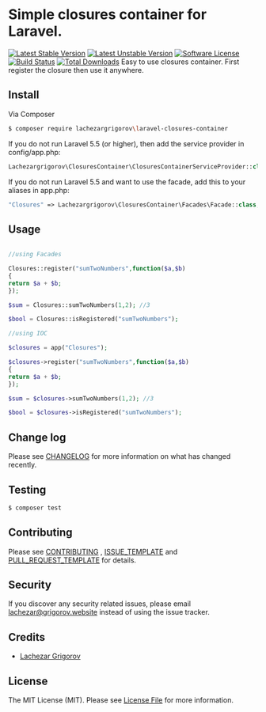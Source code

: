 # Simple closures container for Laravel.

[![Latest Stable Version](https://poser.pugx.org/lachezargrigorov/laravel-closures-container/v/stable)](https://packagist.org/packages/lachezargrigorov/laravel-closures-container)
[![Latest Unstable Version](https://poser.pugx.org/lachezargrigorov/laravel-closures-container/v/unstable)](https://packagist.org/packages/lachezargrigorov/laravel-closures-container)
[![Software License](https://img.shields.io/badge/license-MIT-brightgreen.svg)](LICENSE.md)
[![Build Status](https://img.shields.io/travis/lachezargrigorov/laravel-closures-container/master.svg)](https://travis-ci.org/lachezargrigorov/laravel-closures-container)
[![Total Downloads](https://poser.pugx.org/lachezargrigorov/laravel-closures-container/downloads)](https://packagist.org/packages/lachezargrigorov/laravel-closures-container)
Easy to use closures container. First register the closure then use it anywhere.

## Install

Via Composer

``` bash
$ composer require lachezargrigorov\laravel-closures-container
```

If you do not run Laravel 5.5 (or higher), then add the service provider in config/app.php:

```php
Lachezargrigorov\ClosuresContainer\ClosuresContainerServiceProvider::class,
```

If you do not run Laravel 5.5 and want to use the facade, add this to your aliases in app.php:


```php
"Closures" => Lachezargrigorov\ClosuresContainer\Facades\Facade::class,
```

## Usage

``` php

//using Facades

Closures::register("sumTwoNumbers",function($a,$b)
{
return $a + $b;
});

$sum = Closures::sumTwoNumbers(1,2); //3

$bool = Closures::isRegistered("sumTwoNumbers");

//using IOC

$closures = app("Closures");

$closures->register("sumTwoNumbers",function($a,$b)
{
return $a + $b;
});

$sum = $closures->sumTwoNumbers(1,2); //3

$bool = $closures->isRegistered("sumTwoNumbers");

```

## Change log

Please see [CHANGELOG](CHANGELOG.md) for more information on what has changed recently.

## Testing

``` bash
$ composer test
```

## Contributing

Please see  [CONTRIBUTING](CONTRIBUTING.md) , [ISSUE_TEMPLATE](ISSUE_TEMPLATE.md) and [PULL_REQUEST_TEMPLATE](PULL_REQUEST_TEMPLATE.md) for details.

## Security

If you discover any security related issues, please email lachezar@grigorov.website instead of using the issue tracker.

## Credits

- [Lachezar Grigorov](http://grigorov.website)

## License

The MIT License (MIT). Please see [License File](LICENSE.md) for more information.

